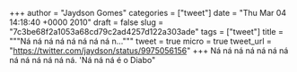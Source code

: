 
+++
author = "Jaydson Gomes"
categories = ["tweet"]
date = "Thu Mar 04 14:18:40 +0000 2010"
draft = false
slug = "7c3be68f2a1053a68cd79c2ad4257d122a303ade"
tags = ["tweet"]
title = """Ná ná ná ná ná ná ná ná n..."""
tweet = true
micro = true
tweet_url = "https://twitter.com/jaydson/status/9975056156"
+++
Ná ná ná ná ná ná ná ná ná ná ná ná ná. 'Ná ná ná é o Diabo"
